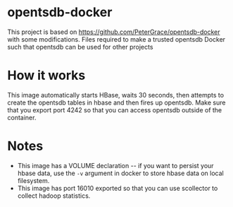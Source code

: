 opentsdb-docker
===============
This project is based on https://github.com/PeterGrace/opentsdb-docker with some modifications.
Files required to make a trusted opentsdb Docker such that opentsdb can be used for other projects

How it works
============
This image automatically starts HBase, waits 30 seconds, then attempts to create the opentsdb tables in hbase and then fires up opentsdb.  Make sure that
you export port 4242 so that you can access opentsdb outside of the container.


Notes
=====
  - This image has a VOLUME declaration -- if you want to persist your hbase data, use the `-v` argument in docker to store hbase data on local filesystem.
  - This image has port 16010 exported so that you can use scollector to collect hadoop statistics.